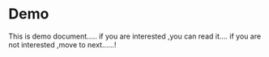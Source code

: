 # Demo
This is demo document.....
if you are interested ,you can read it....
if you are not interested ,move to next......!
